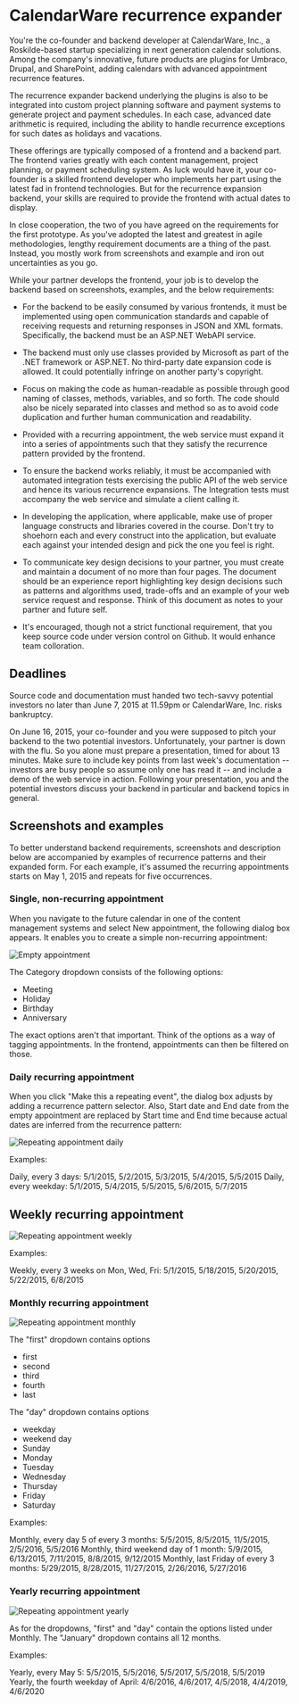# CalendarWare recurrence expander

You're the co-founder and backend developer at CalendarWare, Inc., a
Roskilde-based startup specializing in next generation calendar
solutions. Among the company's innovative, future products are plugins for
Umbraco, Drupal, and SharePoint, adding calendars with advanced
appointment recurrence features. 

The recurrence expander backend underlying
the plugins is also to be integrated into custom project planning
software and payment systems to generate project and payment
schedules. In each case, advanced date arithmetic is
required, including the ability to handle recurrence exceptions for
such dates as holidays and vacations.

These offerings are typically composed of a frontend and a backend
part. The frontend varies greatly with each content management,
project planning, or payment scheduling system. As luck would have it,
your co-founder is a skilled frontend developer who implements her
part using the latest fad in frontend technologies. But for the 
recurrence expansion backend, your skills are required to provide the
frontend with actual dates to display.

In close cooperation, the two of you have agreed on the requirements
for the first prototype. As you've adopted the latest and greatest in
agile methodologies, lengthy requirement documents are a
thing of the past. Instead, you mostly work from screenshots and
example and iron out uncertainties as you go.

While your partner develops the frontend, your job is to develop the
backend based on screenshots, examples, and the below requirements:

  - For the backend to be easily consumed by various frontends, it
    must be implemented using open communication standards and capable
    of receiving requests and returning responses in JSON and XML
    formats. Specifically, the backend must be an ASP.NET WebAPI
    service.

  - The backend must only use classes provided by Microsoft as
    part of the .NET framework or ASP.NET. No third-party
	date expansion code is allowed. It could potentially infringe on 
	another party's copyright.

  - Focus on making the code as human-readable as possible through
    good naming of classes, methods, variables, and so forth. The code
    should also be nicely separated into classes and method so as to
    avoid code duplication and further human communication and readability.

  - Provided with a recurring appointment, the web service must expand
    it into a series of appointments such that they satisfy the 
	recurrence pattern provided by the frontend. 

  - To ensure the backend works reliably, it must be accompanied with
    automated integration tests exercising the public API of the web 
	service and hence its various recurrence expansions. The Integration 
	tests must accompany the web service and simulate a client calling it.

  - In developing the application, where applicable, make use of
    proper language constructs and libraries covered in the
    course. Don't try to shoehorn each and every construct into the
    application, but evaluate each against your intended design and
    pick the one you feel is right.

  - To communicate key design decisions to your partner, you must
    create and maintain a document of no more than four pages. The
    document should be an experience report highlighting key design 
	decisions such as patterns and algorithms
    used, trade-offs and an example of your web service request and
    response. Think of this document as notes to your partner and
    future self.

  - It's encouraged, though not a strict functional requirement, that 
    you keep source code under version control on Github. It would
	enhance team colloration.

## Deadlines

Source code and documentation must handed two tech-savvy
potential investors no later than June 7, 2015 at 11.59pm or
CalendarWare, Inc. risks bankruptcy.

On June 16, 2015, your co-founder and you were supposed to pitch
your backend to the two potential investors. Unfortunately, your 
partner is down with the flu. So you alone must prepare a presentation,
timed for about 13 minutes. Make sure to include key points from last 
week's documentation -- investors are busy people so assume only one 
has read it -- and include a demo of the web service in action. 
Following your presentation, you and the potential investors discuss 
your backend in particular and backend topics in general.

## Screenshots and examples

To better understand backend requirements, screenshots and description below are
accompanied by examples of recurrence patterns and their expanded form. For 
each example, it's assumed the recurring appointments starts on May 1, 2015 and
repeats for five occurrences.

### Single, non-recurring appointment

When you navigate to the future calendar in one of the content management systems 
and select New appointment, the following dialog box appears. It enables you to 
create a simple non-recurring appointment:

![Empty appointment](Empty-appointment.png)

The Category dropdown consists of the following options:

  - Meeting
  - Holiday
  - Birthday
  - Anniversary

The exact options aren't that important. Think of the options as a way of
tagging appointments. In the frontend, appointments can then be filtered 
on those.

### Daily recurring appointment

When you click "Make this a repeating event", the dialog box adjusts by
adding a recurrence pattern selector. Also, Start date and End date 
from the empty appointment are replaced by Start time
and End time because actual dates are inferred from the recurrence
pattern:

![Repeating appointment daily](Repeating-appointment-daily.png)

Examples: 

Daily, every 3 days: 5/1/2015, 5/2/2015, 5/3/2015, 5/4/2015, 5/5/2015
Daily, every weekday: 5/1/2015, 5/4/2015, 5/5/2015, 5/6/2015, 5/7/2015

## Weekly recurring appointment

![Repeating appointment weekly](Repeating-appointment-weekly.png)

Examples: 

Weekly, every 3 weeks on Mon, Wed, Fri: 5/1/2015, 5/18/2015, 5/20/2015, 5/22/2015, 6/8/2015

### Monthly recurring appointment

![Repeating appointment monthly](Repeating-appointment-monthly.png)

The "first" dropdown contains options

  - first
  - second
  - third
  - fourth
  - last

The "day" dropdown contains options

  - weekday
  - weekend day
  - Sunday
  - Monday
  - Tuesday
  - Wednesday
  - Thursday
  - Friday
  - Saturday

Examples:

Monthly, every day 5 of every 3 months: 5/5/2015, 8/5/2015, 11/5/2015, 2/5/2016, 5/5/2016
Monthly, third weekend day of 1 month: 5/9/2015, 6/13/2015, 7/11/2015, 8/8/2015, 9/12/2015
Monthly, last Friday of every 3 months: 5/29/2015, 8/28/2015, 11/27/2015, 2/26/2016, 5/27/2016

### Yearly recurring appointment

![Repeating appointment yearly](Repeating-appointment-yearly.png)

As for the dropdowns, "first" and "day" contain the options listed under Monthly. The
"January" dropdown contains all 12 months.

Examples:

Yearly, every May 5: 5/5/2015, 5/5/2016, 5/5/2017, 5/5/2018, 5/5/2019
Yearly, the fourth weekday of April: 4/6/2016, 4/6/2017, 4/5/2018, 4/4/2019, 4/6/2020


